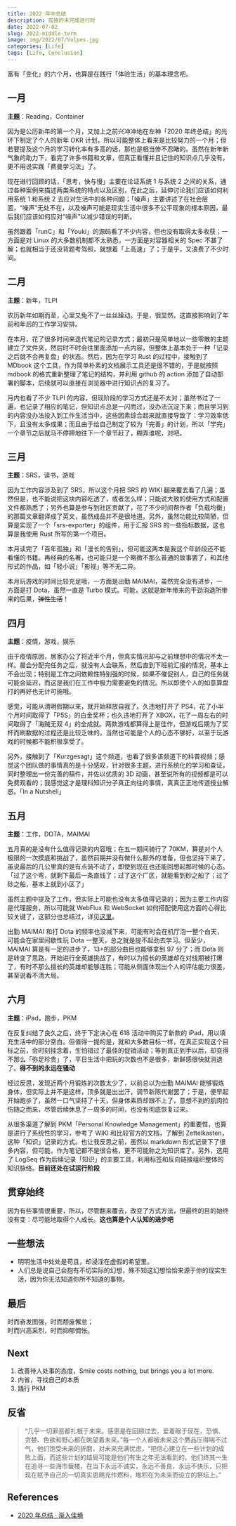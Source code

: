 ```yaml
---
title: 2022 年中总结
description: 孤独的未完成进行时
date: 2022-07-02
slug: 2022-middle-term
image: img/2022/07/Vulpes.jpg
categories: [Life]
tags: [Life, Conclusion]
---
```


富有「变化」的六个月，也算是在践行「体验生活」的基本理念吧。

## 一月

**主题**：Reading，Container

因为是公历新年的第一个月，又加上之前兴冲冲地在左神「2020 年终总结」的光环下制定了个人的新年 OKR 计划，所以可能整体上看来是比较努力的一个月；但若要提及这个月的学习转化率有多高的话，那也是相当惨不忍睹的。虽然在新年新气象的助力下，看完了许多书籍和文章，但真正看懂并且记住的知识点几乎没有，更不用说实践「费曼学习法」了。

现在进行回顾的话，「思考，快与慢」主要在论证系统 1 与系统 2 之间的关系，通过各种案例来描述两类系统的特点以及区别，在此之后，延伸讨论我们应该如何利用系统 1 和系统 2 去应对生活中的各种问题；「噪声」主要讲述了在社会层面，“噪声”无处不在，以及噪声可能是现实生活中很多不公平现象的根本原因，最后我们应该如何应对“噪声”以减少错误的判断。

虽然跟着「runC」和「Youki」的源码看了不少内容，但也没有取得太多收获；一方面是对 Linux 的大多数机制都不太熟悉，一方面是对容器相关的 Spec 不甚了解；也就相当于还没背题考驾照，就想着「上高速」了；于是乎，又浪费了不少时间。

## 二月

**主题**：新年，TLPI

农历新年如期而至，心里又免不了一丝丝躁动。于是，很显然，这直接影响到了年前和年后的工作学习安排。

在本月，花了很多时间来迭代笔记的记录方式；最初只是简单地以一些零散的主题建立了文件夹，然后时不时会往里面添加一点内容，但整体上基本处于一种「记录之后就不会再复盘」的状态。然后，因为在学习 Rust 的过程中，接触到了 MDbook 这个工具，作为简单朴素的文档展示工具还是很不错的，于是就按照 mdbook 的格式重新整理了笔记的结构，并利用 github 的 action 添加了自动部署的脚本，后续就可以直接在浏览器中进行知识点的复习了。

月内也看了不少 TLPI 的内容，但现阶段的学习方式还是不太对；虽然书过了一遍，也记录了相应的笔记，但知识点总是一闪而过，没办法沉淀下来；而且学习到的内容没办法投入到工作生活当中，这些因素综合起来就直接导致了：学习效率低下，且没有太多成果；而且由于给自己制定了较为「完善」的计划，所以「学完」一个章节之后就马不停蹄地往下一个章节赶了，糊弄谁呢，对吧。

## 三月

**主题**：SRS，读书，游戏

因为工作内容涉及到了 SRS，所以这个月把 SRS 的 WIKI 翻来覆去看了几遍；虽然但是，也不能说把这块内容吃透了，或者怎么样；只能说大致的使用方式和配置文件都熟悉了；另外也算是参与到社区贡献了，花了不少时间帮作者「负载均衡」的那篇文章翻译成了英文，虽然成品并不是很地道。另外，虽然功能比较简陋，但算是实现了一个「srs-exporter」的组件，用于汇报 SRS 的一些指标数据，这也算是我使用 Rust 所写的第一个项目。

本月读完了「百年孤独」和「漫长的告别」，但可能这两本是我这个年龄段还不能看懂的书籍。再经典的名著，也可能只是一个略微不那么普通的故事罢了，和其他形式的作品，如「轻小说」「影视」等不无二异。

本月玩游戏的时间比较充足哦，一方面是出勤 MAIMAI，虽然完全没有进步，一方面是打 Dota，虽然一直是 Turbo 模式。可能，这就是新年带来的干劲消退所带来的后果，~~弹性生活~~！

## 四月

**主题**：疫情，游戏，娱乐

由于疫情原因，居家办公了将近半个月，但真实情况却与之前理想中的情况不太一样。晨会分配完任务之后，就没有人会联系，然后直到下班前汇报的情况，基本上不会出现；特别是工作之间依赖性特别强的时候，如果不催促别人，自己的任务就可能会延迟，而这是我们在工作中极力需要避免的情况。所以即使个人的如意算盘打的再好也无计可施哦。

感觉，可能从清明假期以来，就开始释放自我了。久违地打开了 PS4，花了小半个月时间取得了「P5S」的白金奖杯；也久违地打开了 XBOX，花了一周左右的时间取得了「海贼无双 4」的全成就。两款游戏都算得上是佳作，但游戏后期为了奖杯而刷数据的过程还是比较乏味的，当然也可能是个人的心态不够好，以至于玩游戏的时候都不能积极享受了。

另外，接触到了「Kurzgesagt」这个频道，也看了很多该频道下的科普视频；感觉这个团队做的事情真的是十分感叹，针对很多主题，进行系统化的学习和查证，同时整理出一份完善的稿件，并佐以优质的 3D 动画，甚至说所有的视频都是可以免费观看的；我感觉这才是理科知识分子真正向往的事情，真真正正地传道授业解惑。「In a Nutshell」

## 五月

**主题**：工作，DOTA，MAIMAI

五月真的是没有什么值得记录的内容哦；在五一期间骑行了 70KM，算是对个人极限的一次摸底和挑战了，虽然前期并没有做什么额外的准备，但也坚持下来了，虽说最后的几公里真的是有点骑不动了，即使到现在也还能回想起那时候的心态。「过了这个弯，就剩下最后一条直线了；过了这个厂区，就能看到砂之船了；过了砂之船，基本上就到小区了」

虽然主题中提及了工作，但实际上可能也没有太多值得记录的；因为主要工作内容是代理服务，所以可能就 WebFlux 和 WebSocket 如何搭配使用这方面的心得比较关键了，这部分也总结过，详见[这里](http://azusachino.cn/p/spring-webflux-websocket/)。

出勤 MAIMAI 和打 Dota 的频率也没减下来，可能有时会在机厅泡一整个白天，可能会在家里间歇性玩 Dota 一整天，总之就是提不起劲去学习。但至少，MAIMAI 算是有一定的进步了，13+的部分曲目也能够拿到 97 分了；而 Dota 则是转变了思路，开始进行全英雄挑战了，有时以为擅长的英雄却在对线期被打爆了，有时不那么擅长的英雄却能够连胜；可能从侧面体现出个人的评估能力很差，甚至说看不清大局。

## 六月

**主题**：iPad，跑步，PKM

在反复纠结了良久之后，终于下定决心在 618 活动中购买了新款的 iPad，用以填充生活中的部分空白。但值得一提的是，就和大多数目标一样，在真正实现这个目标之前，会时刻挂念着，生怕错过了最佳的促销活动；等到真正到手以后，却变得不那么「弥足珍贵」了，平日生活中把玩的次数也不是很多，新鲜感很快就消退了。**得不到的永远在骚动**

经过反思，发现近两个月锻炼的次数太少了，以前总以为出勤 MAIMAI 能够锻炼身体，但实际上并不是这样，顶多就是出出汗，调节新陈代谢罢了；于是，便早起开始跑步了，虽然一口气坚持了十天，但身体素质却跟不上了，意想不到的肌肉拉伤随之而来，尽管后续休息了一周多的时间，也没有彻底恢复过来。

从很多渠道了解到 PKM「Personal Knowledge Management」的重要性，也算是进行了系统性的学习，参考了 WIKI 和比较官方的文档，了解到 Zettelkasten，这种「知识」记录的方式。也让我反思之前，虽然以 markdown 形式记录下了很多内容，但可能，作为笔记都不是很合格，更不可能称之为知识库了。另外，选用了 LogSeq 作为后续记录「知识」的主要工具，利用标签和反向链接组织整体的知识脉络。**目前还处在试运行阶段**

## 贯穿始终

因为有些事情很重要，所以，尽管翻来覆去，改变了方式方法，但最终的目的始终没有变：尽可能地取得个人成长。**这也算是个人认知的进步吧**

## 一些想法

- 明明生活中处处是苟且，却浸淫在虚假的希望里。
- 人们总是说自己会抱有不切实际的幻想，殊不知这幻想恰恰来源于你的现实生活，因为你无法知道你所不知道的事物。

## 最后

时而奋发图强，时而颓废懈怠；  
时而兴高采烈，时而抑郁惆怅。

## Next

1. 改善待人处事的态度，Smile costs nothing, but brings you a lot more.
2. 内省，寻找自己的本质
3. 践行 PKM

## 反省

> “几乎一切罪恶都扎根于未来。感恩是在回顾过去，爱着眼于现在，恐惧、贪婪、色欲和野心都在眺望着未来。”每一个人都被未来这个赝品压得喘不过气，他们饱受未来的折磨，对未来充满忧虑，“把信心建立在一些计划的成败上面，而这些计划的结局可能是他们有生之年无法看到的。他们终其一生在追寻一些海市蜃楼，在当下永远不诚实，永远不善良，永远不快乐，只把现在赋予自己的一切真实恩赐充作燃料，堆积在为未来而设立的祭坛上。”

## References

- [2020 年总结 · 渐入佳境](https://draveness.me/2020-summary/)
